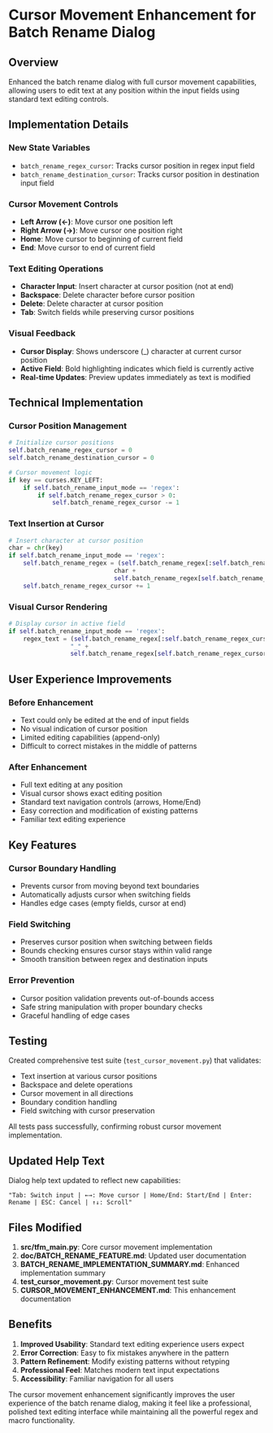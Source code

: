 # Cursor Movement Enhancement for Batch Rename Dialog

## Overview
Enhanced the batch rename dialog with full cursor movement capabilities, allowing users to edit text at any position within the input fields using standard text editing controls.

## Implementation Details

### New State Variables
- `batch_rename_regex_cursor`: Tracks cursor position in regex input field
- `batch_rename_destination_cursor`: Tracks cursor position in destination input field

### Cursor Movement Controls
- **Left Arrow (←)**: Move cursor one position left
- **Right Arrow (→)**: Move cursor one position right  
- **Home**: Move cursor to beginning of current field
- **End**: Move cursor to end of current field

### Text Editing Operations
- **Character Input**: Insert character at cursor position (not at end)
- **Backspace**: Delete character before cursor position
- **Delete**: Delete character at cursor position
- **Tab**: Switch fields while preserving cursor positions

### Visual Feedback
- **Cursor Display**: Shows underscore (_) character at current cursor position
- **Active Field**: Bold highlighting indicates which field is currently active
- **Real-time Updates**: Preview updates immediately as text is modified

## Technical Implementation

### Cursor Position Management
```python
# Initialize cursor positions
self.batch_rename_regex_cursor = 0
self.batch_rename_destination_cursor = 0

# Cursor movement logic
if key == curses.KEY_LEFT:
    if self.batch_rename_input_mode == 'regex':
        if self.batch_rename_regex_cursor > 0:
            self.batch_rename_regex_cursor -= 1
```

### Text Insertion at Cursor
```python
# Insert character at cursor position
char = chr(key)
if self.batch_rename_input_mode == 'regex':
    self.batch_rename_regex = (self.batch_rename_regex[:self.batch_rename_regex_cursor] + 
                             char + 
                             self.batch_rename_regex[self.batch_rename_regex_cursor:])
    self.batch_rename_regex_cursor += 1
```

### Visual Cursor Rendering
```python
# Display cursor in active field
if self.batch_rename_input_mode == 'regex':
    regex_text = (self.batch_rename_regex[:self.batch_rename_regex_cursor] + 
                 "_" + 
                 self.batch_rename_regex[self.batch_rename_regex_cursor:])
```

## User Experience Improvements

### Before Enhancement
- Text could only be edited at the end of input fields
- No visual indication of cursor position
- Limited editing capabilities (append-only)
- Difficult to correct mistakes in the middle of patterns

### After Enhancement
- Full text editing at any position
- Visual cursor shows exact editing position
- Standard text navigation controls (arrows, Home/End)
- Easy correction and modification of existing patterns
- Familiar text editing experience

## Key Features

### Cursor Boundary Handling
- Prevents cursor from moving beyond text boundaries
- Automatically adjusts cursor when switching fields
- Handles edge cases (empty fields, cursor at end)

### Field Switching
- Preserves cursor position when switching between fields
- Bounds checking ensures cursor stays within valid range
- Smooth transition between regex and destination inputs

### Error Prevention
- Cursor position validation prevents out-of-bounds access
- Safe string manipulation with proper boundary checks
- Graceful handling of edge cases

## Testing

Created comprehensive test suite (`test_cursor_movement.py`) that validates:
- Text insertion at various cursor positions
- Backspace and delete operations
- Cursor movement in all directions
- Boundary condition handling
- Field switching with cursor preservation

All tests pass successfully, confirming robust cursor movement implementation.

## Updated Help Text

Dialog help text updated to reflect new capabilities:
```
"Tab: Switch input | ←→: Move cursor | Home/End: Start/End | Enter: Rename | ESC: Cancel | ↑↓: Scroll"
```

## Files Modified

1. **src/tfm_main.py**: Core cursor movement implementation
2. **doc/BATCH_RENAME_FEATURE.md**: Updated user documentation
3. **BATCH_RENAME_IMPLEMENTATION_SUMMARY.md**: Enhanced implementation summary
4. **test_cursor_movement.py**: Cursor movement test suite
5. **CURSOR_MOVEMENT_ENHANCEMENT.md**: This enhancement documentation

## Benefits

1. **Improved Usability**: Standard text editing experience users expect
2. **Error Correction**: Easy to fix mistakes anywhere in the pattern
3. **Pattern Refinement**: Modify existing patterns without retyping
4. **Professional Feel**: Matches modern text input expectations
5. **Accessibility**: Familiar navigation for all users

The cursor movement enhancement significantly improves the user experience of the batch rename dialog, making it feel like a professional, polished text editing interface while maintaining all the powerful regex and macro functionality.